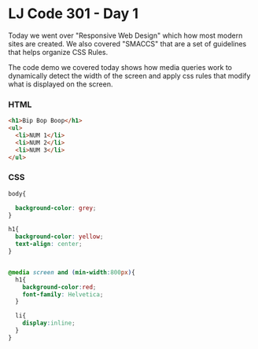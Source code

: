 # LJ Code 301 - Day 1

Today we went over "Responsive Web Design" which how most modern sites are created. We also covered "SMACCS" that are a set of guidelines that helps organize CSS Rules.

The code demo we covered today shows how media queries work to dynamically detect the width of the screen and apply css rules that modify what is displayed on the screen.
### HTML

```html
<h1>Bip Bop Boop</h1>
<ul>
  <li>NUM 1</li>
  <li>NUM 2</li>
  <li>NUM 3</li>
</ul>

```

### CSS
```css
body{

  background-color: grey;
}

h1{
  background-color: yellow;
  text-align: center;
}


@media screen and (min-width:800px){
  h1{
    background-color:red;
    font-family: Helvetica;
  }

  li{
    display:inline;
  }
}
```
